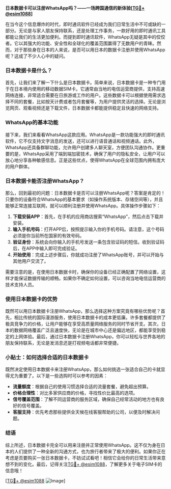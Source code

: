 **日本数据卡可以注册WhatsApp吗？——一场跨国通信的新体验[[TG💪+ @esim1088](https://t.me/s/esim1088)]**

在当今这个信息爆炸的时代，即时通讯软件已经成为我们日常生活中不可或缺的一部分。无论是与家人朋友保持联系，还是处理工作事务，一款好用的即时通讯工具都能让我们的生活更加便利。而提到即时通讯软件，WhatsApp无疑是其中的佼佼者。它以其强大的功能、安全性和全球化的覆盖范围赢得了无数用户的青睐。然而，对于那些身在日本的人来说，是否可以用日本的数据卡注册并使用WhatsApp呢？这成了不少人心中的疑问。

### 日本数据卡是什么？

首先，让我们来了解一下什么是日本数据卡。简单来说，日本数据卡是一种专门用于在日本境内使用的移动数据SIM卡。它通常由当地的电信运营商提供，支持高速网络连接，非常适合需要在日旅游或工作的用户。这些数据卡可以根据使用需求选择不同的套餐，比如按天计费或者包月套餐等，为用户提供灵活的选择。无论是浏览网页、观看视频还是下载文件，日本数据卡都能提供稳定且快速的网络支持。

### WhatsApp的基本功能

接下来，我们来看看WhatsApp这款应用。WhatsApp是一款功能强大的即时通讯软件，它不仅支持文字消息的发送，还可以进行语音通话和视频通话。此外，WhatsApp还具备群聊功能，允许用户创建多人聊天室，方便团队沟通协作。更重要的是，WhatsApp采用了端到端加密技术，确保了用户的隐私安全，让用户可以放心地分享各种敏感信息。正是这些优点，使得WhatsApp在全球范围内拥有庞大的用户群体。

### 日本数据卡能否注册WhatsApp？

那么，回到最初的问题：日本数据卡是否可以注册WhatsApp呢？答案是肯定的！只要你的设备符合WhatsApp的基本要求（如操作系统版本、存储空间等），并且能够正常连接互联网，就可以顺利注册并使用WhatsApp。具体操作步骤如下：

1. **下载安装APP**：首先，在手机的应用商店搜索“WhatsApp”，然后点击下载并安装。
2. **输入手机号码**：打开APP后，按照提示输入你的手机号码。请注意，这个号码必须是你当前所在国家的有效号码。
3. **验证身份**：系统会向你输入的手机号发送一条包含验证码的短信。收到验证码后，在APP中输入即可完成验证。
4. **开始使用**：完成上述步骤后，你就成功注册了WhatsApp账号，并可以开始与其他用户交流了。

需要注意的是，在使用日本数据卡时，确保你的设备已经正确配置了网络设置，这样才能保证数据传输的顺畅。如果你不确定如何设置，可以咨询当地电信运营商的技术支持人员。

### 使用日本数据卡的优势

既然可以用日本数据卡注册WhatsApp，那么选择这种方案究竟有哪些优势呢？首先，相比传统的国际漫游服务，使用日本数据卡的成本更低廉。许多套餐都提供了极具竞争力的价格，让用户能够在享受高质量网络服务的同时节省开支。其次，日本的数据网络覆盖广泛且速度快，无论是在城市中心还是偏远地区，都能享受到稳定的上网体验。最后，通过日本数据卡注册WhatsApp，你可以轻松与世界各地的朋友保持联系，无论是发消息还是打视频电话都非常便捷。

### 小贴士：如何选择合适的日本数据卡

既然决定使用日本数据卡来注册WhatsApp，那么如何挑选一张适合自己的卡就显得尤为重要了。以下是一些选购时可以参考的因素：

- **流量额度**：根据自己的使用习惯选择合适的流量套餐，避免超出预算。
- **价格合理性**：对比多家供应商的价格，寻找性价比最高的选项。
- **信号覆盖范围**：了解不同运营商的服务区域，确保自己经常活动的地方也有良好的信号覆盖。
- **客服支持**：优先考虑那些提供全天候在线客服帮助的公司，以便及时解决问题。

### 结语

综上所述，日本数据卡完全可以用来注册并正常使用WhatsApp。这不仅为身在日本的人们提供了一种全新的沟通方式，也为旅行者带来了极大的便利。如果你正在考虑是否要购买一张日本数据卡，不妨试试看吧！相信它会给你的日常生活带来意想不到的变化。最后，记得关注[TG💪+ @esim1088](https://t.me/s/esim1088)，了解更多关于电子SIM卡的信息哦！

[[TG💪+ @esim1088](https://t.me/s/esim1088) ![Image](https://i.postimg.cc/4NQfJmqS/Snipaste-2025-05-13-00-14-12.png)]